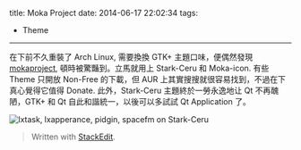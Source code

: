title: Moka Project
date: 2014-06-17 22:02:34
tags:
- Theme
---

在下前不久重裝了 Arch Linux, 需要換換 GTK+ 主題口味，便偶然發現 [mokaproject][1], 頓時被驚豔到。立馬就用上 Stark-Ceru 和 Moka-icon.
有些 Theme 只開放 Non-Free 的下載，但 AUR 上其實搜搜就很容易找到，不過在下真心覺得它值得 Donate.
此外，Stark-Ceru 主題終於一勞永逸地让 Qt 不再醜陋，GTK+ 和 Qt 自此和諧統一，以後可以多試試 Qt Application 了。

![lxtask, lxapperance, pidgin, spacefm on Stark-Ceru][2]

> Written with [StackEdit](https://stackedit.io/).


  [1]: http://mokaproject.com/
  [2]: https://lh3.googleusercontent.com/-5Umt-x0dNbU/U5-oeH4T4tI/AAAAAAAAFuc/V0fAr0m8h4o/s0/2014-06-16-234647_1920x1849_scrot.png
